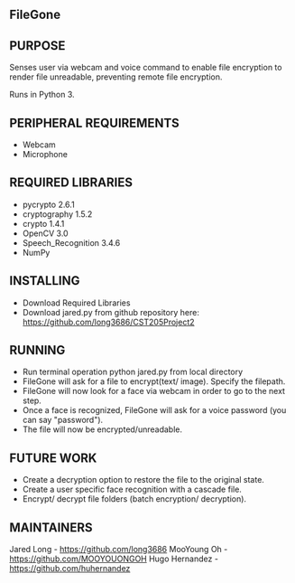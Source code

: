 FileGone
--------

PURPOSE
-------
Senses user via webcam and voice command to enable file encryption to render file unreadable, preventing remote file encryption.

Runs in Python 3.

PERIPHERAL REQUIREMENTS
-----------------------
* Webcam
* Microphone

REQUIRED LIBRARIES
------------------
* pycrypto 2.6.1
* cryptography 1.5.2
* crypto 1.4.1
* OpenCV 3.0
* Speech_Recognition 3.4.6
* NumPy

INSTALLING
----------
* Download Required Libraries
* Download jared.py from github repository here: https://github.com/long3686/CST205Project2

RUNNING
-------
* Run terminal operation python jared.py from local directory
* FileGone will ask for a file to encrypt(text/ image). Specify the filepath.
* FileGone will now look for a face via webcam in order to go to the next step.
* Once a face is recognized, FileGone will ask for a voice password (you can say "password").
* The file will now be encrypted/unreadable.

FUTURE WORK
-----------
* Create a decryption option to restore the file to the original state.
* Create a user specific face recognition with a cascade file.
* Encrypt/ decrypt file folders (batch encryption/ decryption).

MAINTAINERS
-----------
Jared Long - https://github.com/long3686
MooYoung Oh - https://github.com/MOOYOUONGOH
Hugo Hernandez - https://github.com/huhernandez
